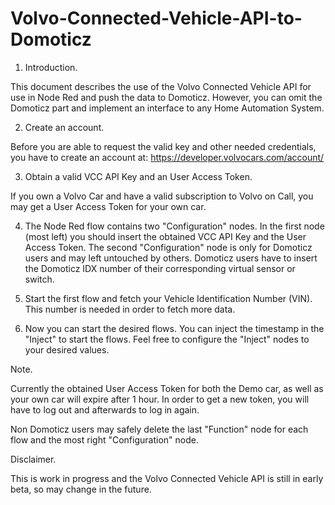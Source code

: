 # Volvo-Connected-Vehicle-API-to-Domoticz


1. Introduction.

This document describes the use of the Volvo Connected Vehicle API for use in Node Red and push the data to Domoticz.
However, you can omit the Domoticz part and implement an interface to any Home Automation System.

2. Create an account.

Before you are able to request the valid key and other needed credentials, you have to create an account at: https://developer.volvocars.com/account/

3. Obtain a valid VCC API Key and an User Access Token.

If you own a Volvo Car and have a valid subscription to Volvo on Call, you may get a User Access Token for your own car.

4. The Node Red flow contains two "Configuration" nodes. In the first node (most left) you should insert the obtained VCC API Key and the User Access Token.
The second "Configuration" node is only for Domoticz users and may left untouched by others.
Domoticz users have to insert the Domoticz IDX number of their corresponding virtual sensor or switch.

5. Start the first flow and fetch your Vehicle Identification Number (VIN). This number is needed in order to fetch more data.

6. Now you can start the desired flows. You can inject the timestamp in the "Inject" to start the flows.
Feel free to configure the "Inject" nodes to your desired values.

Note.

Currently the obtained User Access Token for both the Demo car, as well as your own car will expire after 1 hour.
In order to get a new token, you will have to log out and afterwards to log in again.

Non Domoticz users may safely delete the last "Function" node for each flow and the most right "Configuration" node.

Disclaimer.

This is work in progress and the Volvo Connected Vehicle API is still in early beta, so may change in the future.
